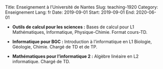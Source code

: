 Title: Enseignement à l’Université de Nantes
Slug: teaching-1920
Category: Enseignement
Lang: fr
Date: 2019-09-01
Start: 2019-09-01
End: 2020-06-01

- **Outils de calcul pour les sciences :** Bases de calcul pour L1 Mathématiques, Informatique, Physique-Chimie. Format cours-TD.

- **Informatique pour BGC :** Introduction à l’informatique en L1 Biologie, Géologie, Chimie. Chargé de TD et de TP.

- **Mathématiques pour l’informatique 2 :** Algèbre linéaire en L2 informatique. Chargé de TD.
